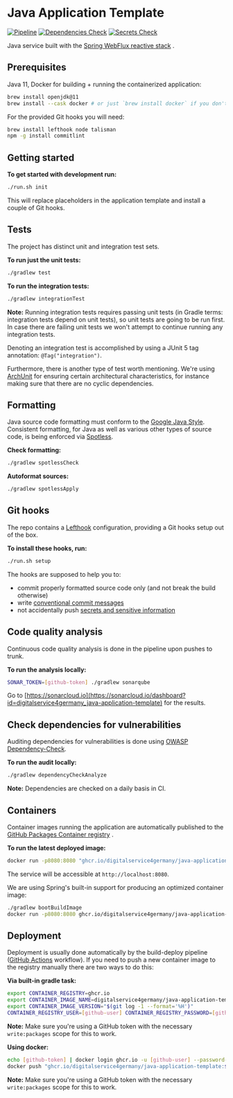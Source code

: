 # Java Application Template

[![Pipeline](https://github.com/digitalservice4germany/java-application-template/actions/workflows/pipeline.yml/badge.svg)](https://github.com/digitalservice4germany/java-application-template/actions/workflows/pipeline.yml)
[![Dependencies Check](https://github.com/digitalservice4germany/java-application-template/actions/workflows/dependencies-check.yml/badge.svg)](https://github.com/digitalservice4germany/java-application-template/actions/workflows/dependencies-check.yml)
[![Secrets Check](https://github.com/digitalservice4germany/java-application-template/actions/workflows/secrets-check.yml/badge.svg)](https://github.com/digitalservice4germany/java-application-template/actions/workflows/secrets-check.yml)

Java service built with
the [Spring WebFlux reactive stack](https://docs.spring.io/spring-framework/docs/current/reference/html/web-reactive.html#spring-webflux)
.

## Prerequisites

Java 11, Docker for building + running the containerized application:

```bash
brew install openjdk@11
brew install --cask docker # or just `brew install docker` if you don't want the Desktop app
```

For the provided Git hooks you will need:

```bash
brew install lefthook node talisman
npm -g install commitlint
```

## Getting started

**To get started with development run:**

```bash
./run.sh init
```

This will replace placeholders in the application template and install a couple of Git hooks.

## Tests

The project has distinct unit and integration test sets.

**To run just the unit tests:**

```bash
./gradlew test
```

**To run the integration tests:**

```bash
./gradlew integrationTest
```

**Note:** Running integration tests requires passing unit tests (in Gradle terms: integration tests depend on unit
tests), so unit tests are going to be run first. In case there are failing unit tests we won't attempt to continue
running any integration tests.

Denoting an integration test is accomplished by using a JUnit 5 tag annotation: `@Tag("integration")`.

Furthermore, there is another type of test worth mentioning. We're
using [ArchUnit](https://www.archunit.org/getting-started)
for ensuring certain architectural characteristics, for instance making sure that there are no cyclic dependencies.

## Formatting

Java source code formatting must conform to the [Google Java Style](https://google.github.io/styleguide/javaguide.html).
Consistent formatting, for Java as well as various other types of source code, is being enforced
via [Spotless](https://github.com/diffplug/spotless).

**Check formatting:**

```bash
./gradlew spotlessCheck
```

**Autoformat sources:**

```bash
./gradlew spotlessApply
```

## Git hooks

The repo contains a [Lefthook](https://github.com/evilmartians/lefthook/blob/master/docs/full_guide.md) configuration,
providing a Git hooks setup out of the box.

**To install these hooks, run:**

```bash
./run.sh setup
```

The hooks are supposed to help you to:

- commit properly formatted source code only (and not break the build otherwise)
- write [conventional commit messages](https://chris.beams.io/posts/git-commit/)
- not accidentally push [secrets and sensitive information](https://thoughtworks.github.io/talisman/)

## Code quality analysis

Continuous code quality analysis is done in the pipeline upon pushes to trunk.

**To run the analysis locally:**

```bash
SONAR_TOKEN=[github-token] ./gradlew sonarqube
```

Go
to [https://sonarcloud.io](https://sonarcloud.io/dashboard?id=digitalservice4germany_java-application-template)
for the results.

## Check dependencies for vulnerabilities

Auditing dependencies for vulnerabilities is done
using [OWASP Dependency-Check](https://jeremylong.github.io/DependencyCheck/dependency-check-gradle/index.html).

**To run the audit locally:**

```bash
./gradlew dependencyCheckAnalyze
```

**Note:** Dependencies are checked on a daily basis in CI.

## Containers

Container images running the application are automatically published to
the [GitHub Packages Container registry](https://docs.github.com/en/packages/working-with-a-github-packages-registry/working-with-the-container-registry)
.

**To run the latest deployed image:**

```bash
docker run -p8080:8080 "ghcr.io/digitalservice4germany/java-application-template:$(git log -1 origin/main --format='%H')"
```

The service will be accessible at `http://localhost:8080`.

We are using Spring's built-in support for producing an optimized container image:

```bash
./gradlew bootBuildImage
docker run -p8080:8080 ghcr.io/digitalservice4germany/java-application-template
```

## Deployment

Deployment is usually done automatically by the build-deploy
pipeline ([GitHub Actions](https://docs.github.com/en/actions) workflow). If you need to push a new container image to
the registry manually there are two ways to do this:

**Via built-in gradle task:**

```bash
export CONTAINER_REGISTRY=ghcr.io
export CONTAINER_IMAGE_NAME=digitalservice4germany/java-application-template
export CONTAINER_IMAGE_VERSION="$(git log -1 --format='%H')"
CONTAINER_REGISTRY_USER=[github-user] CONTAINER_REGISTRY_PASSWORD=[github-token] ./gradlew bootBuildImage --publishImage
```

**Note:** Make sure you're using a GitHub token with the necessary `write:packages` scope for this to work.

**Using docker:**

```bash
echo [github-token] | docker login ghcr.io -u [github-user] --password-stdin
docker push "ghcr.io/digitalservice4germany/java-application-template:$(git log -1 --format='%H')"
```

**Note:** Make sure you're using a GitHub token with the necessary `write:packages` scope for this to work.
